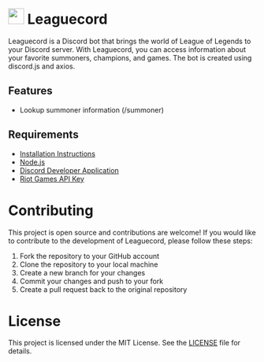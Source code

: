 # <img src="https://i.imgur.com/aU505kS.png" height="32" width="32"> Leaguecord

Leaguecord is a Discord bot that brings the world of League of Legends to your Discord server. With Leaguecord, you can access information about your favorite summoners, champions, and games. The bot is created using discord.js and axios.

## Features

-   Lookup summoner information (/summoner)

## Requirements

-   [Installation Instructions](https://github.com/glooobal/leaguecord/blob/main/INSTALLATON.md)
-   [Node.js](https://nodejs.org/en/download/)
-   [Discord Developer Application](https://discord.com/developers/applications)
-   [Riot Games API Key](https://developer.riotgames.com/)

# Contributing

This project is open source and contributions are welcome! If you would like to contribute to the development of Leaguecord, please follow these steps:

1. Fork the repository to your GitHub account
2. Clone the repository to your local machine
3. Create a new branch for your changes
4. Commit your changes and push to your fork
5. Create a pull request back to the original repository

# License

This project is licensed under the MIT License. See the [LICENSE](https://github.com/glooobal/leaguecord/blob/main/LICENSE) file for details.
